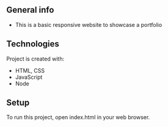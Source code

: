 ## General info
- This is a basic responsive website to showcase a portfolio
	
## Technologies
Project is created with:
* HTML, CSS
* JavaScript
* Node
	
## Setup
To run this project, open index.html in your web browser.
